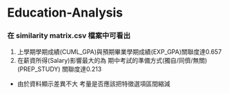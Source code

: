 # Education-Analysis
### 在 similarity matrix.csv 檔案中可看出
1. 上學期學期成績(CUML_GPA)與預期畢業學期成績(EXP_GPA)關聯度達0.657
2. 在薪資所得(Salary)影響最大的為 期中考試的準備方式(獨自/同儕/無關)(PREP_STUDY) 關聯度達0.213
- 由於資料顯示差異不大 考量是否應該把特徵選項區間縮減
